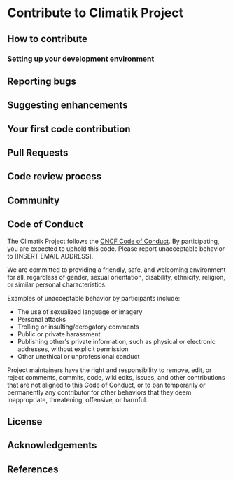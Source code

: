 # Contribute to Climatik Project

## How to contribute

### Setting up your development environment

## Reporting bugs

## Suggesting enhancements

## Your first code contribution

## Pull Requests

## Code review process

## Community

## Code of Conduct
The Climatik Project follows the [CNCF Code of Conduct](https://github.com/cncf/foundation/blob/main/code-of-conduct.md). By participating, you are expected to uphold this code. Please report unacceptable behavior to [INSERT EMAIL ADDRESS].

We are committed to providing a friendly, safe, and welcoming environment for all, regardless of gender, sexual orientation, disability, ethnicity, religion, or similar personal characteristics.

Examples of unacceptable behavior by participants include:

- The use of sexualized language or imagery
- Personal attacks
- Trolling or insulting/derogatory comments
- Public or private harassment
- Publishing other's private information, such as physical or electronic addresses, without explicit permission
- Other unethical or unprofessional conduct

Project maintainers have the right and responsibility to remove, edit, or reject comments, commits, code, wiki edits, issues, and other contributions that are not aligned to this Code of Conduct, or to ban temporarily or permanently any contributor for other behaviors that they deem inappropriate, threatening, offensive, or harmful.



## License

## Acknowledgements

## References
